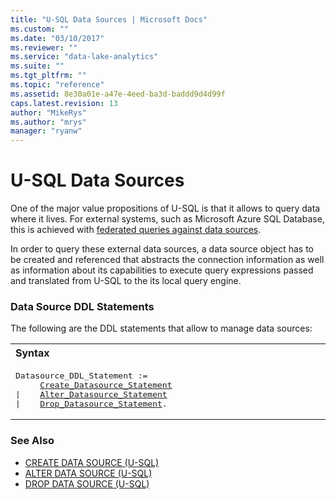 ```yaml
---
title: "U-SQL Data Sources | Microsoft Docs"
ms.custom: ""
ms.date: "03/10/2017"
ms.reviewer: ""
ms.service: "data-lake-analytics"
ms.suite: ""
ms.tgt_pltfrm: ""
ms.topic: "reference"
ms.assetid: 8e30a01e-a47e-4eed-ba3d-baddd9d4d99f
caps.latest.revision: 13
author: "MikeRys"
ms.author: "mrys"
manager: "ryanw"
---
```

# U-SQL Data Sources
One of the major value propositions of U-SQL is that it allows to query data where it lives. For external systems, such as Microsoft Azure SQL Database, this is achieved with [federated queries against data sources](u-sql-select-selecting-from-an-external-rowset.md).  
  
In order to query these external data sources, a data source object has to be created and referenced that abstracts the connection information as well as information about its capabilities to execute query expressions passed and translated from U-SQL to the its local query engine.  

### Data Source DDL Statements    
The following are the DDL statements that allow to manage data sources:

<table><th align="left">Syntax</th><tr><td><pre>
Datasource_DDL_Statement :=                                                                              
     <a href="create-data-source-u-sql.md">Create_Datasource_Statement</a>
|    <a href="alter-data-source-u-sql.md">Alter_Datasource_Statement</a>
|    <a href="drop-data-source-u-sql.md">Drop_Datasource_Statement</a>.
</pre></td></tr></table>

### See Also
* [CREATE DATA SOURCE (U-SQL)](create-data-source-u-sql.md)  
* [ALTER DATA SOURCE (U-SQL)](alter-data-source-u-sql.md)  
* [DROP DATA SOURCE (U-SQL)](drop-data-source-u-sql.md)  
